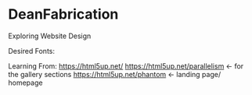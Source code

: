 # DeanFabrication
Exploring Website Design

Desired Fonts:
    <link rel="preconnect" href="https://fonts.googleapis.com">
    <link rel="preconnect" href="https://fonts.gstatic.com" crossorigin>
    <link href="https://fonts.googleapis.com/css2?family=Caveat&family=Pacifico&display=swap" rel="stylesheet">

Learning From:
    https://html5up.net/
        https://html5up.net/parallelism <- for the gallery sections
        https://html5up.net/phantom     <- landing page/ homepage